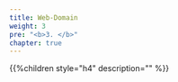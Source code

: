 ```yaml
---
title: Web-Domain
weight: 3
pre: "<b>3. </b>"
chapter: true
---
```


{{%children style="h4" description="" %}}

